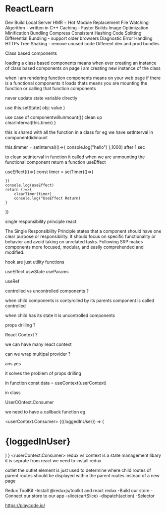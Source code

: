 # ReactLearn

Dev Build
Local Server
HMR = Hot Module Replacement
File Watching Algorithm - written in C++
Caching - Faster Builds
Image Optimization
Minification
Bundling
Compress
Consistent Hashing
Code Splitting
Differential Bundling - support older browsers
Diagnostic
Error Handling
HTTPs
Tree Shaking - remove unused code
Different dev and prod bundles


Class based components

loading a class based components means
when ever creating an  instance of class based components
on page i am creating new instance of the class 


when i am rendering function components means
on your web page if there is a functional components it loads thats means you are mounting the function or calling that function components

never update state variable directly

use this.setState{
    obj: value
}

use case of componentwillunmount(){
    clean up   
    clearInterval(this.timer) 
}


this is shared with all the function in a class
for eg  we have setInterval in componentdidmount

this.timmer = setInterval(()=>{
    console.log("hello")
},1000)
after 1 sec


to clean setinterval in function 
it called when we are unmounting the functional component 
return a function useEffect


useEffect(()=>{
    const timer = setTimer(()=>{
        
    })
    console.log(useEffect)
    return ()=>{
        clearTimer(timer)
        console.log("UseEffect Return)
    }
})


single responsibility principle react

The Single Responsibility Principle states that a component should have one clear purpose or responsibility. It should focus on specific functionality or behavior and avoid taking on unrelated tasks. Following SRP makes components more focused, modular, and easily comprehended and modified.
 

hook are just utility functions

useEffect
uswState
useParams

useRef 


controlled  vs uncontrolled components ?

when child components is contyrolled by its parents component is called controlled 

when child has its state it is uncontrolled components


props drilling ?

React Context ?

we can have many react context

can we wrap multipal provider ?

ans yes 



it solves the problem of props drilling 

in function 
 const data = useContext(userContext)

in class  

UserCOntext.Consumer

we need to have a callback function 
eg 

 <userContext.Consumer>
                    {({loggedInUser}) => (
                        <h1>{loggedInUser} </h1>
                    )  }
                </userContext.Consumer>
redux  vs context
is a state management libary 
it is seprate from react 
we need to install redux 

outlet
the outlet element is just used to determine where child routes of parent routes should be displayed within the parent routes instead of a new page

Redux ToolKit
    -Install @reduxjs/toolkit and react redux
    -Build our store
    -Connect our store to our app
    -slice(cartSlice)
    -dispatch(action)
    -Selector


https://playcode.io/